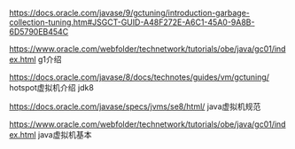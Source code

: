 https://docs.oracle.com/javase/9/gctuning/introduction-garbage-collection-tuning.htm#JSGCT-GUID-A48F272E-A6C1-45A0-9A8B-6D5790EB454C  



https://www.oracle.com/webfolder/technetwork/tutorials/obe/java/gc01/index.html  g1介绍



https://docs.oracle.com/javase/8/docs/technotes/guides/vm/gctuning/ hotspot虚拟机介绍 jdk8

https://docs.oracle.com/javase/specs/jvms/se8/html/ java虚拟机规范

https://www.oracle.com/webfolder/technetwork/tutorials/obe/java/gc01/index.html  java虚拟机基本
